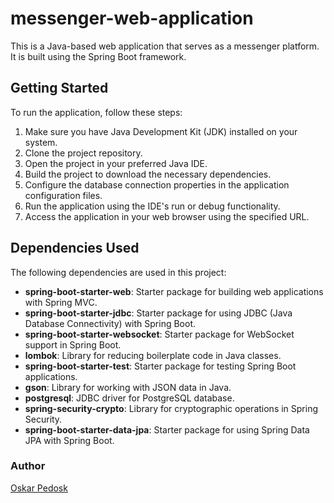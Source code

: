 # messenger-web-application

This is a Java-based web application that serves as a messenger platform. It is built using the Spring Boot framework.

## Getting Started
To run the application, follow these steps:

1. Make sure you have Java Development Kit (JDK) installed on your system.
2. Clone the project repository.
3. Open the project in your preferred Java IDE.
4. Build the project to download the necessary dependencies.
5. Configure the database connection properties in the application configuration files.
6. Run the application using the IDE's run or debug functionality.
7. Access the application in your web browser using the specified URL.

## Dependencies Used
The following dependencies are used in this project:

- **spring-boot-starter-web**: Starter package for building web applications with Spring MVC.
- **spring-boot-starter-jdbc**: Starter package for using JDBC (Java Database Connectivity) with Spring Boot.
- **spring-boot-starter-websocket**: Starter package for WebSocket support in Spring Boot.
- **lombok**: Library for reducing boilerplate code in Java classes.
- **spring-boot-starter-test**: Starter package for testing Spring Boot applications.
- **gson**: Library for working with JSON data in Java.
- **postgresql**: JDBC driver for PostgreSQL database.
- **spring-security-crypto**: Library for cryptographic operations in Spring Security.
- **spring-boot-starter-data-jpa**: Starter package for using Spring Data JPA with Spring Boot.

### Author
[Oskar Pedosk](https://github.com/oskarpedosk)